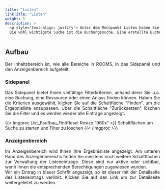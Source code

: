 ```yaml
---
title: "Listen"
linkTitle: "Listen"
weight: 5
description: >
  <p style="text-align: justify"> Unter dem Menüpunkt Listen haben Sie die Möglichkeit verschiedene Suchanfragen durchzuführen. Es kann nicht nur nach Buchungen gesucht werden, sondern auch nach Personen, Ressourcen, Raumeinheiten, Teilnehmenden und Dienstleistenden. 
  Die wohl wichtigste Suche ist die Buchungssuche. Eine erstellte Buchung sollte einfach wiedergefunden werden, um sie unkompliziert verwalten zu können. </p>
---
```


## Aufbau

<p style="text-align: justify"> Der Inhaltsbereich ist, wie alle Bereiche in ROOMS, in das Sidepanel und den Anzeigenbereich aufgeteilt. </p>

### Sidepanel

<p style="text-align: justify"> Das Sidepanel bietet Ihnen vielfältige Filterkriterien, anhand derer Sie u.a. eine Buchung, eine Ressource oder einen Anlass finden können. Haben Sie die Kriterien ausgewählt, klicken Sie auf die Schaltfläche "Finden", um die Ergebnisliste anzupassen.
Über die Schaltfläche "Zurücksetzen" löschen Sie die Filter und es werden wieder alle Einträge angezeigt. </p>

{{< imgproc List_Faufbau_FindReset Resize "960x" >}}
Schaltflächen um Suche zu starten und Filter zu löschen 
{{< /imgproc >}}

### Anzeigenbereich

<p style="text-align: justify"> Im Anzeigenbereich wird Ihnen Ihre Ergebnisliste angezeigt. 
Am unteren Rand des Anzeigenbereichs finden Sie meistens noch weitere Schaltflächen zur Verwaltung der Listeneinträge. Diese sind nur aktive oder sichtbar, wenn Ihnen die entsprechenden Berechtigungen zugewiesen wurden. </br>
Wir ein Eintrag in blauer Schrfit angezeigt, so ist dieser mit der Detailseite des Listeneintrags verlinkt. Klicken Sie auf den Link um zur Detailseite weitergeleitet zu werden.</p>